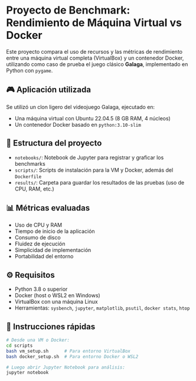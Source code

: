 # Proyecto de Benchmark: Rendimiento de Máquina Virtual vs Docker

Este proyecto compara el uso de recursos y las métricas de rendimiento entre una máquina virtual completa (VirtualBox) y un contenedor Docker, utilizando como caso de prueba el juego clásico **Galaga**, implementado en Python con `pygame`.

## 🎮 Aplicación utilizada
Se utilizó un clon ligero del videojuego Galaga, ejecutado en:
- Una máquina virtual con Ubuntu 22.04.5 (8 GB RAM, 4 núcleos)
- Un contenedor Docker basado en `python:3.10-slim`

## 🔧 Estructura del proyecto
- `notebooks/`: Notebook de Jupyter para registrar y graficar los benchmarks
- `scripts/`: Scripts de instalación para la VM y Docker, además del `Dockerfile`
- `results/`: Carpeta para guardar los resultados de las pruebas (uso de CPU, RAM, etc.)

## 📊 Métricas evaluadas
- Uso de CPU y RAM
- Tiempo de inicio de la aplicación
- Consumo de disco
- Fluidez de ejecución
- Simplicidad de implementación
- Portabilidad del entorno

## ⚙️ Requisitos
- Python 3.8 o superior
- Docker (host o WSL2 en Windows)
- VirtualBox con una máquina Linux
- Herramientas: `sysbench`, `jupyter`, `matplotlib`, `psutil`, `docker stats`, `htop`

## 🚀 Instrucciones rápidas
```bash
# Desde una VM o Docker:
cd scripts
bash vm_setup.sh      # Para entorno VirtualBox
bash docker_setup.sh  # Para entorno Docker o WSL2

# Luego abrir Jupyter Notebook para análisis:
jupyter notebook
